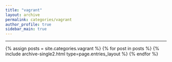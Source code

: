 ```yaml
---
title: "vagrant"
layout: archive
permalink: categories/vagrant
author_profile: true
sidebar_main: true
---
```


***

{% assign posts = site.categories.vagrant %}
{% for post in posts %} {% include archive-single2.html type=page.entries_layout %} {% endfor %}